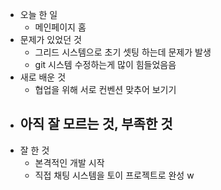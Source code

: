 - 오늘 한 일
  - 메인페이지 홈
- 문제가 있었던 것
  - 그리드 시스템으로 초기 셋팅 하는데 문제가 발생
  - git 시스템 수정하는게 많이 힘들었음음
- 새로 배운 것
  - 협업을 위해 서로 컨벤션 맞추어 보기기
- 아직 잘 모르는 것, 부족한 것
  -
- 잘 한 것
  - 본격적인 개발 시작
  - 직접 채팅 시스템을 토이 프로젝트로 완성
    w
